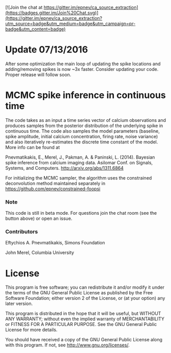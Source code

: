 [![Join the chat at https://gitter.im/epnev/ca_source_extraction](https://badges.gitter.im/Join%20Chat.svg)](https://gitter.im/epnev/ca_source_extraction?utm_source=badge&utm_medium=badge&utm_campaign=pr-badge&utm_content=badge)

# Update 07/13/2016

After some optimization the main loop of updating the spike locations and adding/removing spikes is now ~3x faster. Consider updating your code. Proper release will follow soon.

MCMC spike inference in continuous time
==========================

The code takes as an input a time series vector of calcium observations
and produces samples from the posterior distribution of the underlying
spike in continuous time. The code also samples the model parameters
(baseline, spike amplitude, initial calcium concentration, firing rate,
noise variance) and also iteratively re-estimates the discrete time
constant of the model. More info can be found at

Pnevmatikakis, E., Merel, J., Pakman, A. &amp; Paninski, L. (2014).
Bayesian spike inference from calcium imaging data. Asilomar Conf. on
Signals, Systems, and Computers. http://arxiv.org/abs/1311.6864

For initializing the MCMC sampler, the algorithm uses the constrained deconvolution method maintained separately in https://github.com/epnev/constrained-foopsi

### Note

This code is still in beta mode. For questions join the chat room (see the button above) or open an issue.

### Contributors

Eftychios A. Pnevmatikakis, Simons Foundation

John Merel, Columbia University

License
=======

This program is free software; you can redistribute it and/or
modify it under the terms of the GNU General Public License
as published by the Free Software Foundation; either version 2
of the License, or (at your option) any later version.

This program is distributed in the hope that it will be useful,
but WITHOUT ANY WARRANTY; without even the implied warranty of
MERCHANTABILITY or FITNESS FOR A PARTICULAR PURPOSE.  See the
GNU General Public License for more details.

You should have received a copy of the GNU General Public License
along with this program.  If not, see <http://www.gnu.org/licenses/>.
